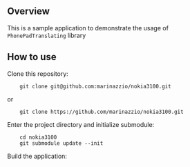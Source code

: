 ## Overview

This is a sample application to demonstrate the usage of `PhonePadTranslating` library

## How to use

Clone this repository:

```shell
	git clone git@github.com:marinazzio/nokia3100.git
```

or

```shell
	git clone https://github.com/marinazzio/nokia3100.git
```

Enter the project directory and initialize submodule:

```shell
	cd nokia3100
	git submodule update --init
```

Build the application:

```shell
	
```
